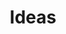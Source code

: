 ---
title: Ideas
week: 10
dates: 
- 2023-04-04
- 2023-04-06
current: false
unit: 3
project: project3
reading:
- mehri-russell
- van-gemert
day1:
- Human-centered design
day2:
- 3D on the web
hw:
- 'Readings + Discussion Questions, Project 3: Ideas'
- 'Project 3: Ideas'
---